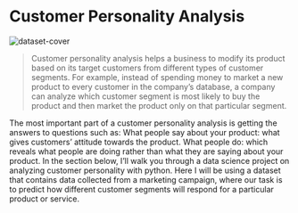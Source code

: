 # Customer Personality Analysis
![dataset-cover](https://user-images.githubusercontent.com/67580321/209449854-cf7c719d-2c22-40fd-9a19-719f602ad448.png)

>Customer personality analysis helps a business to modify its product based on its target customers from different types of customer segments. For example, instead of spending money to market a new product to every customer in the company’s database, a company can analyze which customer segment is most likely to buy the product and then market the product only on that particular segment.



The most important part of a customer personality analysis is getting the answers to questions such as:
What people say about your product: what gives customers’ attitude towards the product.
What people do: which reveals what people are doing rather than what they are saying about your product.
In the section below, I’ll walk you through a data science project on analyzing customer personality with python. Here I will be using a dataset that contains data collected from a marketing campaign, where our task is to predict how different customer segments will respond for a particular product or service.
